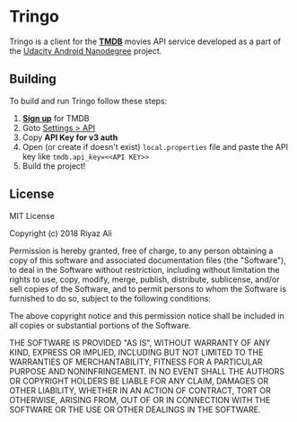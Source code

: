 # Tringo

Tringo is a client for the [**TMDB**](https://www.themoviedb.org) movies API service developed as a part
of the [Udacity Android Nanodegree](https://in.udacity.com/course/android-developer-nanodegree-by-google--nd801)
project.

## Building

To build and run Tringo follow these steps:

  1. [**Sign up**](https://www.themoviedb.org/account/signup) for TMDB
  2. Goto [Settings > API](https://www.themoviedb.org/settings/api)
  3. Copy **API Key for v3 auth**
  4. Open (or create if doesn't exist) `local.properties` file and paste the API key like `tmdb.api_key=<<API KEY>>`
  5. Build the project!


## License

MIT License

Copyright (c) 2018 Riyaz Ali

Permission is hereby granted, free of charge, to any person obtaining a copy of this software and associated documentation files (the "Software"), to deal in the Software without restriction, including without limitation the rights to use, copy, modify, merge, publish, distribute, sublicense, and/or sell copies of the Software, and to permit persons to whom the Software is furnished to do so, subject to the following conditions:

The above copyright notice and this permission notice shall be included in all copies or substantial portions of the Software.

THE SOFTWARE IS PROVIDED "AS IS", WITHOUT WARRANTY OF ANY KIND, EXPRESS OR IMPLIED, INCLUDING BUT NOT LIMITED TO THE WARRANTIES OF MERCHANTABILITY, FITNESS FOR A PARTICULAR PURPOSE AND NONINFRINGEMENT. IN NO EVENT SHALL THE AUTHORS OR COPYRIGHT HOLDERS BE LIABLE FOR ANY CLAIM, DAMAGES OR OTHER LIABILITY, WHETHER IN AN ACTION OF CONTRACT, TORT OR OTHERWISE, ARISING FROM, OUT OF OR IN CONNECTION WITH THE SOFTWARE OR THE USE OR OTHER DEALINGS IN THE SOFTWARE.
